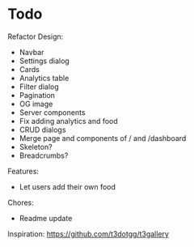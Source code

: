 # Todo

Refactor Design:

- Navbar
- Settings dialog
- Cards
- Analytics table
- Filter dialog
- Pagination
- OG image
- Server components
- Fix adding analytics and food
- CRUD dialogs
- Merge page and components of / and /dashboard
- Skeleton?
- Breadcrumbs?

Features:

- Let users add their own food

Chores:

- Readme update

Inspiration: https://github.com/t3dotgg/t3gallery
